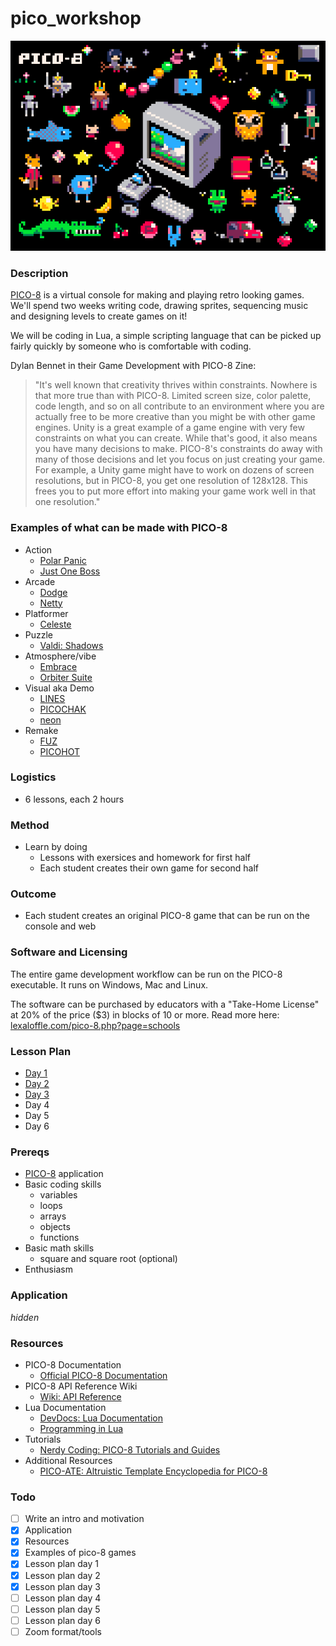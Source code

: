 # pico_workshop

![pico8_postcard](images/pico8_postcard.png)

### Description
[PICO-8](https://www.lexaloffle.com/pico-8.php) is a virtual console for making and playing retro looking games. We'll spend two weeks writing code, drawing sprites, sequencing music and designing levels to create games on it!

We will be coding in Lua, a simple scripting language that can be picked up fairly quickly by someone who is comfortable with coding.

Dylan Bennet in their Game Development with PICO-8 Zine:
> "It's well known that creativity thrives within constraints. Nowhere is that more true than with PICO-8. Limited screen size, color palette, code length, and so on all contribute to an environment where you are actually free to be more creative than you might be with other game engines.
Unity is a great example of a game engine with very few constraints on what you can create. While that's good, it also means you have many decisions to make. PICO-8's constraints do away with many of those decisions and let you focus on just creating your game.
For example, a Unity game might have to work on dozens of screen resolutions, but in PICO-8, you get one resolution of 128x128. This frees you to put more effort into making your game work well in that one resolution."

### Examples of what can be made with PICO-8

- Action
  - [Polar Panic](https://www.lexaloffle.com/bbs/?pid=70606#p)
  - [Just One Boss](https://www.lexaloffle.com/bbs/?tid=30767)
- Arcade
  - [Dodge](https://www.lexaloffle.com/bbs/?pid=66443#p)
  - [Netty](https://www.lexaloffle.com/bbs/?pid=42446#p)
- Platformer
  - [Celeste](https://www.lexaloffle.com/bbs/?tid=2145)
- Puzzle
  - [Valdi: Shadows](https://www.lexaloffle.com/bbs/?pid=55085#p)
- Atmosphere/vibe
  - [Embrace](https://www.lexaloffle.com/bbs/?pid=57202#p)
  - [Orbiter Suite](https://www.lexaloffle.com/bbs/?pid=50543#p)
- Visual aka Demo
  - [LINES](https://www.lexaloffle.com/bbs/?pid=64653#p)
  - [PICOCHAK](https://www.lexaloffle.com/bbs/?pid=69361#p)
  - [neon](https://www.lexaloffle.com/bbs/?pid=74526#p)
- Remake
  - [FUZ](https://www.lexaloffle.com/bbs/?pid=64346#p)
  - [PICOHOT](https://www.lexaloffle.com/bbs/?pid=74385#p)

### Logistics
- 6 lessons, each 2 hours

### Method

- Learn by doing
  - Lessons with exersices and homework for first half
  - Each student creates their own game for second half

### Outcome

- Each student creates an original PICO-8 game that can be run on the console and web

### Software and Licensing
The entire game development workflow can be run on the PICO-8 executable.
It runs on Windows, Mac and Linux.

The software can be purchased by educators with a "Take-Home License" at 20% of the price ($3) in blocks of 10 or more.
Read more here: [lexaloffle.com/pico-8.php?page=schools](https://www.lexaloffle.com/pico-8.php?page=schools)


### Lesson Plan

- [Day 1](lesson_plan/day_1.md)
- [Day 2](lesson_plan/day_2.md)
- [Day 3](lesson_plan/day_3.md)
- Day 4
- Day 5
- Day 6

### Prereqs

- [PICO-8](https://www.lexaloffle.com/pico-8.php) application
- Basic coding skills
  - variables
  - loops
  - arrays
  - objects
  - functions
- Basic math skills
  - square and square root (optional)
- Enthusiasm

### Application

_hidden_

### Resources
- PICO-8 Documentation
  - [Official PICO-8 Documentation](https://www.lexaloffle.com/pico-8.php?page=resources)
- PICO-8 API Reference Wiki
  - [Wiki: API Reference](https://pico-8.fandom.com/wiki/APIReference)
- Lua Documentation
  - [DevDocs: Lua Documentation](https://devdocs.io/lua/)
  - [Programming in Lua](https://www.lua.org/pil/contents.html)
- Tutorials
  - [Nerdy Coding: PICO-8 Tutorials and Guides](https://nerdyteachers.com/PICO-8/)
- Additional Resources
  - [PICO-ATE: Altruistic Template Encyclopedia for PICO-8](https://www.pico-ate.com/)


### Todo

- [ ] Write an intro and motivation
- [X] Application
- [X] Resources
- [X] Examples of pico-8 games
- [X] Lesson plan day 1
- [X] Lesson plan day 2
- [X] Lesson plan day 3
- [ ] Lesson plan day 4
- [ ] Lesson plan day 5
- [ ] Lesson plan day 6
- [ ] Zoom format/tools
